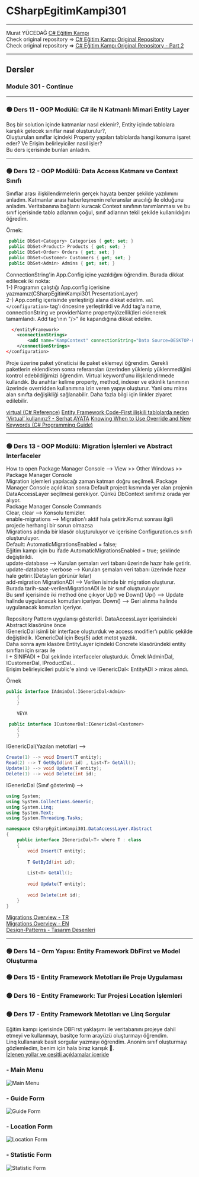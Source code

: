 # CSharpEgitimKampi301

---

Murat YÜCEDAĞ [C# Eğitim Kampı](https://www.youtube.com/playlist?list=PLKnjBHu2xXNPmFMvGKVHA_ijjrgUyNIXr)     
Check original repository => [C# Eğitim Kampı Original Repository](https://github.com/MuratYucedag/CSharpEgitimKampi)    
Check original repository => [C# Eğitim Kampı Original Repository - Part 2](https://github.com/MuratYucedag/CSharpEgitimKampi301)    

---



## Dersler
### Module 301 - Continue    
---    
### :green_circle: Ders 11 - OOP Modülü: C# ile N Katmanlı Mimari Entity Layer    
Boş bir solution içinde katmanlar nasıl eklenir?, Entity içinde tablolara karşılık gelecek sınıflar nasıl oluşturulur?,    
Oluşturulan sınıflar içindeki Property yapıları tablolarda hangi konuma işaret eder? Ve Erişim belirleyiciler nasıl işler?    
Bu ders içerisinde bunları anladım.     

---    
### :green_circle: Ders 12 - OOP Modülü: Data Access Katmanı ve Context Sınıfı    
Sınıflar arası ilişkilendirmelerin gerçek hayata benzer şekilde yazılımını anladım. Katmanlar arası haberleşmenin referanslar aracılığı 
ile olduğunu anladım. Veritabanına bağlantı kuracak Context sınıfının tanımlanması ve bu sınıf içerisinde tablo adlarının çoğul, sınıf adlarının
tekil şekilde kullanıldığını öğredim.     

Örnek:    
```csharp
 public DbSet<Category> Categories { get; set; }
 public DbSet<Product> Products { get; set; }
 public DbSet<Order> Orders { get; set; }
 public DbSet<Customer> Customers { get; set; }
 public DbSet<Admin> Admins { get; set; }
```    

ConnectionString'in App.Config içine yazıldığını öğrendim. Burada dikkat edilecek iki nokta:    
1-) Programın çalıştığı App.config içerisine yazmamız(CSharpEgitimKampi301.PresentationLayer)    
2-) App.config içerisinde yerleştiriği alana dikkat edelim. 
```xml </configuration>``` tag'ı öncesine yerleştirildi ve Add tag'a name, connectionString ve providerName property(özellik)leri eklenerek tamamlandı.
Add tag'ının "/>" ile kapandığına dikkat edelim. 

```xml
  </entityFramework>
	<connectionStrings>
		<add name="KampContext" connectionString="Data Source=DESKTOP-HQRJD4Q\MSSQLSERVER01;initial Catalog=EgitimKampi301Db;integrated security=true" providerName="System.Data.SqlClient" />
	</connectionStrings>
</configuration>
```     

Proje üzerine paket yöneticisi ile paket eklemeyi öğrendim. Gerekli paketlerin eklendikten sonra referansları üzerinden yüklenip yüklenmediğini 
kontrol edebildiğimizi öğrendim. Virtual keyword'unu ilişkilendirmede kullandık. Bu anahtar kelime property, method, indexer ve etkinlik tanımının 
üzerinde overridden kullanımına izin veren yapıyı oluşturur. Yani onu miras alan sınıfta değişikliği sağlanabilir. Daha fazla bilgi için linkler 
ziyaret edilebilir.


[virtual (C# Reference)](https://learn.microsoft.com/en-us/dotnet/csharp/language-reference/keywords/virtual)
[Entity Framework Code-First ilişkili tablolarda neden ‘Virtual’ kullanırız? - Serhat AYATA](https://medium.com/@srhtayata/entity-framework-code-first-ili%C5%9Fkili-tablolarda-neden-virtual-kullan%C4%B1r%C4%B1z-2513de036592)
[Knowing When to Use Override and New Keywords (C# Programming Guide)](https://learn.microsoft.com/en-us/dotnet/csharp/programming-guide/classes-and-structs/knowing-when-to-use-override-and-new-keywords)

---    
### :green_circle: Ders 13 - OOP Modülü: Migration İşlemleri ve Abstract Interfaceler    
How to open Package Manager Console --> View >> Other Windows >> Package Manager Console     
Migration işlemleri yapılacağı zaman katman doğru seçilmeli. Package Manager Console açıldıktan sonra Default project kısmında yer alan projenin     
DataAccessLayer seçilmesi gerekiyor. Çünkü DbContext sınıfımız orada yer alıyor.    
Package Manager Console Commands      
Clear, clear --> Konsolu temizler.       
enable-migrations --> Migration'ı aktif hala getirir.Komut sonrası ilgili projede herhangi bir sorun olmazsa    
                      Migrations adında bir klasör oluşturuluyor ve içerisine Configuration.cs sınıfı oluşturuluyor.     
					  Default: AutomaticMigrationsEnabled = false;     
					  Eğitim kampı için bu ifade AutomaticMigrationsEnabled = true; şeklinde değiştirildi.     
update-database --> Kurulan şemaları veri tabanı üzerinde hazır hale getirir.     
update-database -verbose --> Kurulan şemaları veri tabanı üzerinde hazır hale getirir.(Detayları görünür kılar)     
add-migration MigrationADI --> Verilen isimde bir migration oluşturur.          
                               Burada tarih-saat-verilenMigrationADI ile bir sınıf oluşturuluyor      
							   Bu sınıf içerisinde iki method öne çıkıyor Up() ve Down() 
							   Up() --> Update halinde uygulanacak komutları içeriyor.
							   Down() --> Geri alınma halinde uygulanacak komutları içeriyor.      


Repository Pattern uygulanışı gösterildi. DataAccessLayer içerisindeki Abstract klasörüne önce     
IGenericDal isimli bir interface oluşturduk ve access modifier'ı public şekilde değiştirdik. IGenericDal için Beş(5) adet metot yazdık.    
Daha sonra aynı klasöre EntityLayer içindeki Concrete klasöründeki entity sınıfları için sırası ile     
I + SINIFADI + Dal şeklinde interfaceler oluşturduk. Örnek IAdminDal, ICustomerDal, IProductDal...    
Erişim belirleyicileri public'e alındı ve IGenericDal< EntityADI > miras alındı.    

Örnek     
```csharp
public interface IAdminDal:IGenericDal<Admin>
    {
    }

	VEYA

 public interface ICustomerDal:IGenericDal<Customer>
    {
    }
```

IGenericDal(Yazılan metotlar) -->
```csharp
Create(1) --> void Insert(T entity);
Read(2) --> T GetById(int id) , List<T> GetAll();
Update(1) --> void Update(T entity);
Delete(1) --> void Delete(int id);
```   

IGenericDal (Sınıf gösterimi) -->     
```csharp
using System;
using System.Collections.Generic;
using System.Linq;
using System.Text;
using System.Threading.Tasks;

namespace CSharpEgitimKampi301.DataAccessLayer.Abstract
{
    public interface IGenericDal<T> where T : class
    {    
        void Insert(T entity);
        
        T GetById(int id);
        
        List<T> GetAll();
     
        void Update(T entity);
        
        void Delete(int id);     
    }
}
```    

[Migrations Overview - TR](https://learn.microsoft.com/tr-tr/ef/core/managing-schemas/migrations/?tabs=dotnet-core-cli)     
[Migrations Overview - EN](https://learn.microsoft.com/en-us/ef/core/managing-schemas/migrations/?tabs=dotnet-core-cli)      
[Design-Patterns - Tasarım Desenleri](https://refactoring.guru/design-patterns/structural-patterns)    

					  
---    
### :green_circle: Ders 14 - Orm Yapısı: Entity Framework DbFirst ve Model Oluşturma    
### :green_circle: Ders 15 - Entity Framework Metotları ile Proje Uygulaması    
### :green_circle: Ders 16 - Entity Framework: Tur Projesi Location İşlemleri    
### :green_circle: Ders 17 - Entity Framework Metotları ve Linq Sorgular   
Eğitim kampı içerisinde DBFirst yaklaşımı ile veritabanını projeye dahil etmeyi ve kullanmayı, basitçe form arayüzü oluşturmayı öğrendim.    
Linq kullanarak basit sorgular yazmayı öğrendim. Anonim sınıf oluşturmayı gözlemledim, benim için hala biraz karışık :monocle_face:.     
[İzlenen yollar ve çeşitli açıklamalar içeride](https://github.com/adanir417/M_Y_CSharpEgitimKampi301/tree/master/CSharpEgitimKampi301.EFProject)     
### - Main Menu    
![Main Menu](https://github.com/adanir417/M_Y_CSharpEgitimKampi301/blob/master/CSharpEgitimKampi301.EFProject/pics/MainMenuForm.png)     
### - Guide Form    
![Guide Form](https://github.com/adanir417/M_Y_CSharpEgitimKampi301/blob/master/CSharpEgitimKampi301.EFProject/pics/GuideForm.png)      
### - Location Form  
![Location Form](https://github.com/adanir417/M_Y_CSharpEgitimKampi301/blob/master/CSharpEgitimKampi301.EFProject/pics/LocationForm.png)      
### - Statistic Form    
![Statistic Form](https://github.com/adanir417/M_Y_CSharpEgitimKampi301/blob/master/CSharpEgitimKampi301.EFProject/pics/StatisticForm.png)     
    
